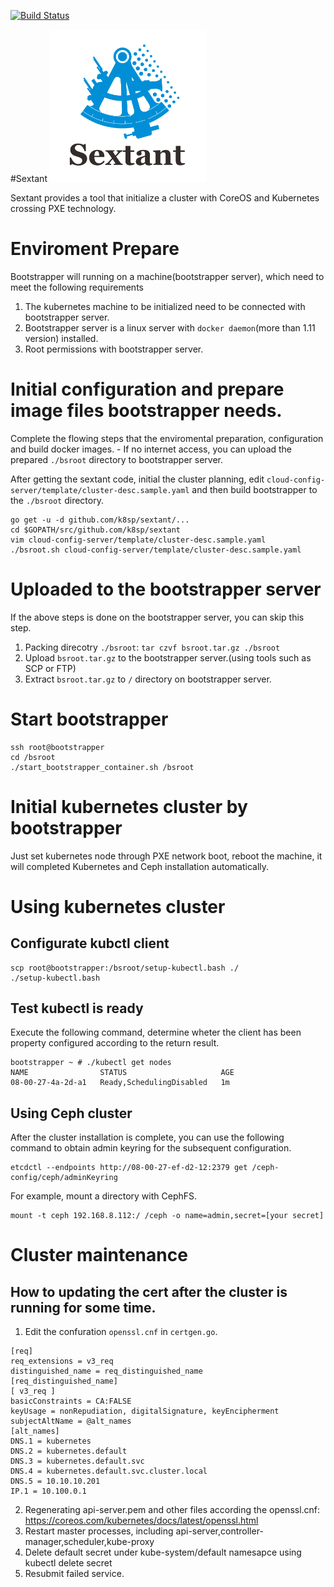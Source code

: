 [![Build Status](https://travis-ci.org/k8sp/sextant.svg?branch=master)](https://travis-ci.org/k8sp/sextant.svg?branch=master)

#Sextant
<img src="logo/Sextant.png" width="250">

Sextant provides a tool that initialize a cluster with CoreOS and Kubernetes crossing PXE technology.

# Enviroment Prepare
Bootstrapper will running on a machine(bootstrapper server), which need to meet the following requirements

1. The kubernetes machine to be initialized need to be connected with bootstrapper server.
2. Bootstrapper server is a linux server with `docker daemon`(more than 1.11 version) installed.
3. Root permissions with bootstrapper server.

# Initial configuration and prepare image files bootstrapper needs.

Complete the flowing steps that the enviromental preparation, configuration and build docker images.
    - If no internet access, you can upload the prepared `./bsroot` directory to bootstrapper server.

After getting the sextant code, initial the cluster planning, edit `cloud-config-server/template/cluster-desc.sample.yaml` and then build bootstrapper to the `./bsroot` directory.

```
go get -u -d github.com/k8sp/sextant/...
cd $GOPATH/src/github.com/k8sp/sextant
vim cloud-config-server/template/cluster-desc.sample.yaml
./bsroot.sh cloud-config-server/template/cluster-desc.sample.yaml
```

# Uploaded to the bootstrapper server 

If the above steps is done on the bootstrapper server, you can skip this step.

1. Packing direcotry `./bsroot`: `tar czvf bsroot.tar.gz ./bsroot`
2. Upload `bsroot.tar.gz` to the bootstrapper server.(using tools such as SCP or FTP)
3. Extract `bsroot.tar.gz` to `/` directory on bootstrapper server.

# Start bootstrapper

```
ssh root@bootstrapper
cd /bsroot
./start_bootstrapper_container.sh /bsroot
```

# Initial kubernetes cluster by bootstrapper

Just set kubernetes node through PXE network boot, reboot the machine, it will completed Kubernetes and Ceph installation automatically.

# Using kubernetes cluster

## Configurate kubctl client

```
scp root@bootstrapper:/bsroot/setup-kubectl.bash ./
./setup-kubectl.bash
```

## Test kubectl is ready 

Execute the following command, determine wheter the client has been property configured according to the return result.

```
bootstrapper ~ # ./kubectl get nodes
NAME                STATUS                     AGE
08-00-27-4a-2d-a1   Ready,SchedulingDisabled   1m
```

## Using Ceph cluster

After the cluster installation is complete, you can use the following command to obtain admin keyring for the subsequent configuration. 

```
etcdctl --endpoints http://08-00-27-ef-d2-12:2379 get /ceph-config/ceph/adminKeyring
```

For example, mount a directory with CephFS.

```
mount -t ceph 192.168.8.112:/ /ceph -o name=admin,secret=[your secret]
```

# Cluster maintenance

## How to updating the cert after the cluster is running for some time.

1. Edit the confuration `openssl.cnf` in `certgen.go`.

```
[req]
req_extensions = v3_req
distinguished_name = req_distinguished_name
[req_distinguished_name]
[ v3_req ]
basicConstraints = CA:FALSE
keyUsage = nonRepudiation, digitalSignature, keyEncipherment
subjectAltName = @alt_names
[alt_names]
DNS.1 = kubernetes
DNS.2 = kubernetes.default
DNS.3 = kubernetes.default.svc
DNS.4 = kubernetes.default.svc.cluster.local
DNS.5 = 10.10.10.201
IP.1 = 10.100.0.1
```
2. Regenerating api-server.pem and other files according the openssl.cnf: https://coreos.com/kubernetes/docs/latest/openssl.html
3. Restart master processes, including api-server,controller-manager,scheduler,kube-proxy
4. Delete default secret under kube-system/default namesapce using kubectl delete secret
5. Resubmit failed service.
